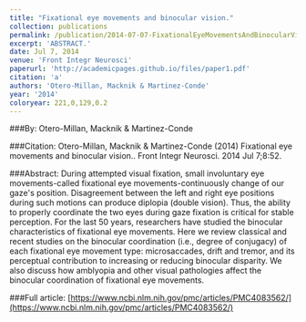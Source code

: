 ```yaml
---
title: "Fixational eye movements and binocular vision."
collection: publications
permalink: /publication/2014-07-07-FixationalEyeMovementsAndBinocularVision_
excerpt: 'ABSTRACT.'
date: Jul 7, 2014
venue: 'Front Integr Neurosci'
paperurl: 'http://academicpages.github.io/files/paper1.pdf'
citation: 'a'
authors: 'Otero-Millan, Macknik & Martinez-Conde'
year: '2014'
coloryear: 221,0,129,0.2
---
```


###By: 
Otero-Millan, Macknik & Martinez-Conde

###Citation: 
Otero-Millan, Macknik & Martinez-Conde (2014) Fixational eye movements and binocular vision.. Front Integr Neurosci. 2014 Jul 7;8:52. 

###Abstract: 
During attempted visual fixation, small involuntary eye movements-called fixational eye movements-continuously change of our gaze's position. Disagreement between the left and right eye positions during such motions can produce diplopia (double vision). Thus, the ability to properly coordinate the two eyes during gaze fixation is critical for stable perception. For the last 50 years, researchers have studied the binocular characteristics of fixational eye movements. Here we review classical and recent studies on the binocular coordination (i.e., degree of conjugacy) of each fixational eye movement type: microsaccades, drift and tremor, and its perceptual contribution to increasing or reducing binocular disparity. We also discuss how amblyopia and other visual pathologies affect the binocular coordination of fixational eye movements.

###Full article: 
[https://www.ncbi.nlm.nih.gov/pmc/articles/PMC4083562/](https://www.ncbi.nlm.nih.gov/pmc/articles/PMC4083562/)
